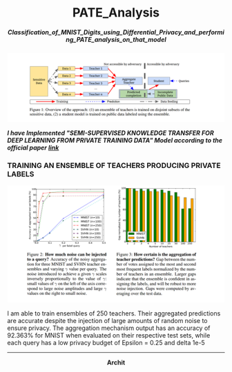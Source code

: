 <h1 align=center> PATE_Analysis </h1>

<h5 align=center> Classification_of_MNIST_Digits_using_Differential_Privacy_and_performing_PATE_analysis_on_that_model <h5>

![](pate.jpeg)

I have Implemented **"SEMI-SUPERVISED KNOWLEDGE TRANSFER FOR DEEP LEARNING FROM PRIVATE TRAINING DATA"** Model according to the official paper [link](https://arxiv.org/pdf/1610.05755.pdf) 

### TRAINING AN ENSEMBLE OF TEACHERS PRODUCING PRIVATE LABELS
![](noise.png)

I am able to train ensembles of 250 teachers. Their aggregated predictions are accurate despite the injection of large amounts of random noise to ensure privacy. The aggregation mechanism output has an accuracy of 92.363% for MNIST when evaluated on their respective test sets, while each query has a low privacy budget of Epsilon = 0.25 and delta 1e-5

----------
<p align=center> <b>Archit</b></p>
